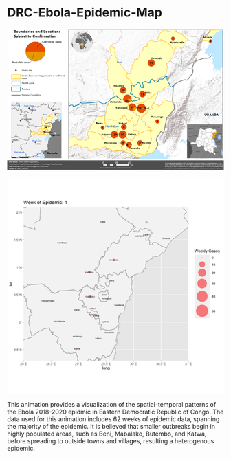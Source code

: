 # DRC-Ebola-Epidemic-Map

![alt-text](https://github.com/vossler-19/DRC-Ebola-Epidemic-Map/blob/master/drc_supplement_map.png)

![alt-text](https://github.com/vossler-19/DRC-Ebola-Epidemic-Map/blob/master/drc_animate_cropped_lb.gif)

This animation provides a visualization of the spatial-temporal patterns of the Ebola 2018-2020 epidmic in Eastern Democratic Republic of Congo.  The data used for this animation includes 62 weeks of epidemic data, spanning the majority of the epidemic.  It is believed that smaller outbreaks begin in highly populated areas, such as Beni, Mabalako, Butembo, and Katwa, before spreading to outside towns and villages, resulting a heterogenous epidemic. 
